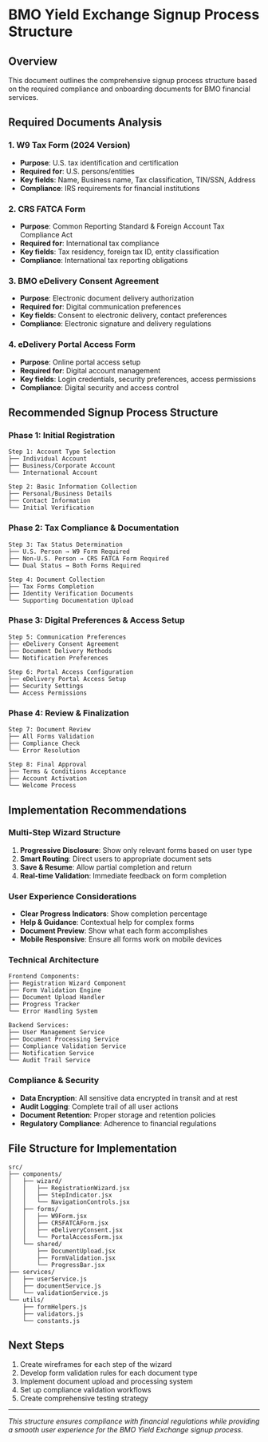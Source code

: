# BMO Yield Exchange Signup Process Structure

## Overview
This document outlines the comprehensive signup process structure based on the required compliance and onboarding documents for BMO financial services.

## Required Documents Analysis

### 1. **W9 Tax Form (2024 Version)**
- **Purpose**: U.S. tax identification and certification
- **Required for**: U.S. persons/entities
- **Key fields**: Name, Business name, Tax classification, TIN/SSN, Address
- **Compliance**: IRS requirements for financial institutions

### 2. **CRS FATCA Form**
- **Purpose**: Common Reporting Standard & Foreign Account Tax Compliance Act
- **Required for**: International tax compliance
- **Key fields**: Tax residency, foreign tax ID, entity classification
- **Compliance**: International tax reporting obligations

### 3. **BMO eDelivery Consent Agreement**
- **Purpose**: Electronic document delivery authorization
- **Required for**: Digital communication preferences
- **Key fields**: Consent to electronic delivery, contact preferences
- **Compliance**: Electronic signature and delivery regulations

### 4. **eDelivery Portal Access Form**
- **Purpose**: Online portal access setup
- **Required for**: Digital account management
- **Key fields**: Login credentials, security preferences, access permissions
- **Compliance**: Digital security and access control

## Recommended Signup Process Structure

### **Phase 1: Initial Registration**
```
Step 1: Account Type Selection
├── Individual Account
├── Business/Corporate Account
└── International Account

Step 2: Basic Information Collection
├── Personal/Business Details
├── Contact Information
└── Initial Verification
```

### **Phase 2: Tax Compliance & Documentation**
```
Step 3: Tax Status Determination
├── U.S. Person → W9 Form Required
├── Non-U.S. Person → CRS FATCA Form Required
└── Dual Status → Both Forms Required

Step 4: Document Collection
├── Tax Forms Completion
├── Identity Verification Documents
└── Supporting Documentation Upload
```

### **Phase 3: Digital Preferences & Access Setup**
```
Step 5: Communication Preferences
├── eDelivery Consent Agreement
├── Document Delivery Methods
└── Notification Preferences

Step 6: Portal Access Configuration
├── eDelivery Portal Access Setup
├── Security Settings
└── Access Permissions
```

### **Phase 4: Review & Finalization**
```
Step 7: Document Review
├── All Forms Validation
├── Compliance Check
└── Error Resolution

Step 8: Final Approval
├── Terms & Conditions Acceptance
├── Account Activation
└── Welcome Process
```

## Implementation Recommendations

### **Multi-Step Wizard Structure**
1. **Progressive Disclosure**: Show only relevant forms based on user type
2. **Smart Routing**: Direct users to appropriate document sets
3. **Save & Resume**: Allow partial completion and return
4. **Real-time Validation**: Immediate feedback on form completion

### **User Experience Considerations**
- **Clear Progress Indicators**: Show completion percentage
- **Help & Guidance**: Contextual help for complex forms
- **Document Preview**: Show what each form accomplishes
- **Mobile Responsive**: Ensure all forms work on mobile devices

### **Technical Architecture**
```
Frontend Components:
├── Registration Wizard Component
├── Form Validation Engine
├── Document Upload Handler
├── Progress Tracker
└── Error Handling System

Backend Services:
├── User Management Service
├── Document Processing Service
├── Compliance Validation Service
├── Notification Service
└── Audit Trail Service
```

### **Compliance & Security**
- **Data Encryption**: All sensitive data encrypted in transit and at rest
- **Audit Logging**: Complete trail of all user actions
- **Document Retention**: Proper storage and retention policies
- **Regulatory Compliance**: Adherence to financial regulations

## File Structure for Implementation

```
src/
├── components/
│   ├── wizard/
│   │   ├── RegistrationWizard.jsx
│   │   ├── StepIndicator.jsx
│   │   └── NavigationControls.jsx
│   ├── forms/
│   │   ├── W9Form.jsx
│   │   ├── CRSFATCAForm.jsx
│   │   ├── eDeliveryConsent.jsx
│   │   └── PortalAccessForm.jsx
│   └── shared/
│       ├── DocumentUpload.jsx
│       ├── FormValidation.jsx
│       └── ProgressBar.jsx
├── services/
│   ├── userService.js
│   ├── documentService.js
│   └── validationService.js
└── utils/
    ├── formHelpers.js
    ├── validators.js
    └── constants.js
```

## Next Steps
1. Create wireframes for each step of the wizard
2. Develop form validation rules for each document type
3. Implement document upload and processing system
4. Set up compliance validation workflows
5. Create comprehensive testing strategy

---
*This structure ensures compliance with financial regulations while providing a smooth user experience for the BMO Yield Exchange signup process.*

